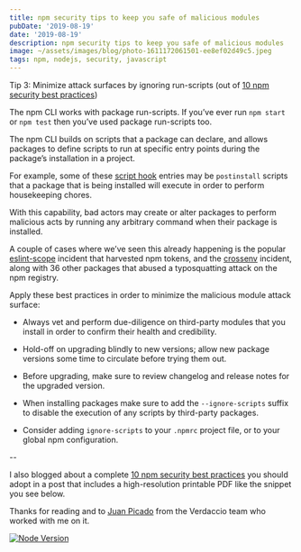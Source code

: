 ```yaml
---
title: npm security tips to keep you safe of malicious modules
pubDate: '2019-08-19'
date: '2019-08-19'
description: npm security tips to keep you safe of malicious modules
image: ~/assets/images/blog/photo-1611172061501-ee8ef02d49c5.jpeg
tags: npm, nodejs, security, javascript
---
```


Tip 3: Minimize attack surfaces by ignoring run-scripts (out of [10 npm security best practices](https://snyk.io/blog/ten-npm-security-best-practices/))

The npm CLI works with package run-scripts. If you’ve ever run `npm start` or `npm test` then you’ve used package run-scripts too.

The npm CLI builds on scripts that a package can declare, and allows packages to define scripts to run at specific entry points during the package’s installation in a project.

For example, some of these [script hook](https://docs.npmjs.com/misc/scripts) entries may be `postinstall` scripts that a package that is being installed will execute in order to perform housekeeping chores.


With this capability, bad actors may create or alter packages to perform malicious acts by running any arbitrary command when their package is installed.

A couple of cases where we’ve seen this already happening is the popular [eslint-scope](https://snyk.io/vuln/npm:eslint-scope:20180712) incident that harvested npm tokens, and the [crossenv](https://snyk.io/vuln/npm:crossenv:20170802) incident, along with 36 other packages that abused a typosquatting attack on the npm registry.

Apply these best practices in order to minimize the malicious module attack surface:

* Always vet and perform due-diligence on third-party modules that you install in order to confirm their health and credibility.

* Hold-off on upgrading blindly to new versions; allow new package versions some time to circulate before trying them out.

* Before upgrading, make sure to review changelog and release notes for the upgraded version.

* When installing packages make sure to add the `--ignore-scripts` suffix to disable the execution of any scripts by third-party packages.

* Consider adding `ignore-scripts` to your `.npmrc` project file, or to your global npm configuration.

--

I also blogged about a complete [10 npm security best practices](https://snyk.io/blog/ten-npm-security-best-practices/) you should adopt in a post that includes a high-resolution printable PDF like the snippet you see below.

Thanks for reading and to [Juan Picado](https://twitter.com/jotadeveloper) from the Verdaccio team who worked with me on it.

[![Node Version](/images/blog/yvey2bykpvbjcxrurqoz.png)](https://snyk.io/blog/ten-npm-security-best-practices/)
